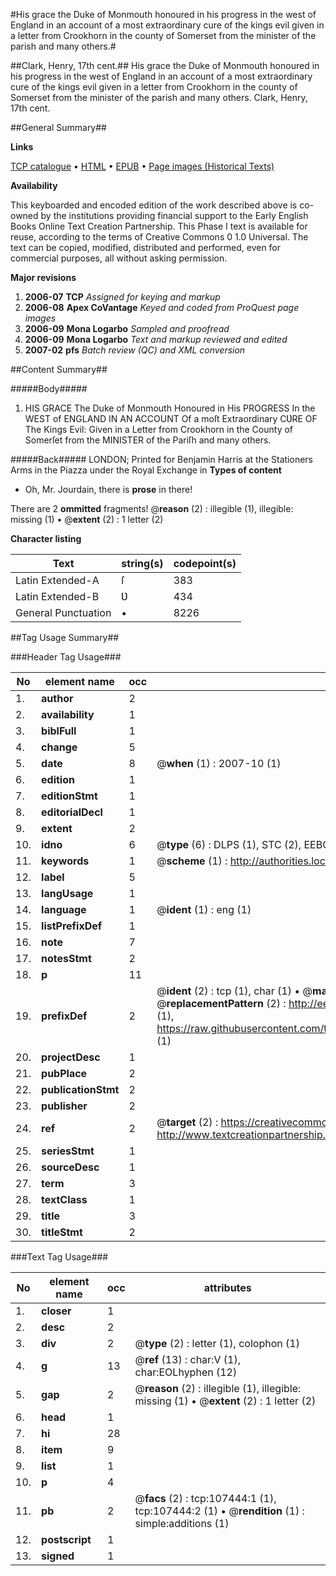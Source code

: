 #His grace the Duke of Monmouth honoured in his progress in the west of England in an account of a most extraordinary cure of the kings evil given in a letter from Crookhorn in the county of Somerset from the minister of the parish and many others.#

##Clark, Henry, 17th cent.##
His grace the Duke of Monmouth honoured in his progress in the west of England in an account of a most extraordinary cure of the kings evil given in a letter from Crookhorn in the county of Somerset from the minister of the parish and many others.
Clark, Henry, 17th cent.

##General Summary##

**Links**

[TCP catalogue](http://www.ota.ox.ac.uk/tcp/)  • 
[HTML](http://tei.it.ox.ac.uk/tcp/Texts-HTML/free/A33/A33265.html)  • 
[EPUB](http://tei.it.ox.ac.uk/tcp/Texts-EPUB/free/A33/A33265.epub) • 
[Page images (Historical Texts)](https://data.historicaltexts.jisc.ac.uk/view?pubId=eebo-18389711e&pageId=eebo-18389711e-107444-1)

**Availability**

This keyboarded and encoded edition of the
	       work described above is co-owned by the institutions
	       providing financial support to the Early English Books
	       Online Text Creation Partnership. This Phase I text is
	       available for reuse, according to the terms of Creative
	       Commons 0 1.0 Universal. The text can be copied,
	       modified, distributed and performed, even for
	       commercial purposes, all without asking permission.

**Major revisions**

1. __2006-07__ __TCP__ *Assigned for keying and markup*
1. __2006-08__ __Apex CoVantage__ *Keyed and coded from ProQuest page images*
1. __2006-09__ __Mona Logarbo__ *Sampled and proofread*
1. __2006-09__ __Mona Logarbo__ *Text and markup reviewed and edited*
1. __2007-02__ __pfs__ *Batch review (QC) and XML conversion*

##Content Summary##

#####Body#####

1. HIS GRACE The Duke of Monmouth Honoured in His PROGRESS In the WEST of ENGLAND IN AN ACCOUNT Of a moſt Extraordinary CƲRE OF The Kings Evil: Given in a Letter from Crookhorn in the County of Somerſet from the MINISTER of the Pariſh and many others.

#####Back#####
LONDON; Printed for Benjamin Harris at the Stationers Arms in the Piazza under the Royal Exchange in
**Types of content**

  * Oh, Mr. Jourdain, there is **prose** in there!

There are 2 **ommitted** fragments! 
 @__reason__ (2) : illegible (1), illegible: missing (1)  •  @__extent__ (2) : 1 letter (2)

**Character listing**


|Text|string(s)|codepoint(s)|
|---|---|---|
|Latin Extended-A|ſ|383|
|Latin Extended-B|Ʋ|434|
|General Punctuation|•|8226|

##Tag Usage Summary##

###Header Tag Usage###

|No|element name|occ|attributes|
|---|---|---|---|
|1.|__author__|2||
|2.|__availability__|1||
|3.|__biblFull__|1||
|4.|__change__|5||
|5.|__date__|8| @__when__ (1) : 2007-10 (1)|
|6.|__edition__|1||
|7.|__editionStmt__|1||
|8.|__editorialDecl__|1||
|9.|__extent__|2||
|10.|__idno__|6| @__type__ (6) : DLPS (1), STC (2), EEBO-CITATION (1), OCLC (1), VID (1)|
|11.|__keywords__|1| @__scheme__ (1) : http://authorities.loc.gov/ (1)|
|12.|__label__|5||
|13.|__langUsage__|1||
|14.|__language__|1| @__ident__ (1) : eng (1)|
|15.|__listPrefixDef__|1||
|16.|__note__|7||
|17.|__notesStmt__|2||
|18.|__p__|11||
|19.|__prefixDef__|2| @__ident__ (2) : tcp (1), char (1)  •  @__matchPattern__ (2) : ([0-9\-]+):([0-9IVX]+) (1), (.+) (1)  •  @__replacementPattern__ (2) : http://eebo.chadwyck.com/downloadtiff?vid=$1&page=$2 (1), https://raw.githubusercontent.com/textcreationpartnership/Texts/master/tcpchars.xml#$1 (1)|
|20.|__projectDesc__|1||
|21.|__pubPlace__|2||
|22.|__publicationStmt__|2||
|23.|__publisher__|2||
|24.|__ref__|2| @__target__ (2) : https://creativecommons.org/publicdomain/zero/1.0/ (1), http://www.textcreationpartnership.org/docs/. (1)|
|25.|__seriesStmt__|1||
|26.|__sourceDesc__|1||
|27.|__term__|3||
|28.|__textClass__|1||
|29.|__title__|3||
|30.|__titleStmt__|2||


###Text Tag Usage###

|No|element name|occ|attributes|
|---|---|---|---|
|1.|__closer__|1||
|2.|__desc__|2||
|3.|__div__|2| @__type__ (2) : letter (1), colophon (1)|
|4.|__g__|13| @__ref__ (13) : char:V (1), char:EOLhyphen (12)|
|5.|__gap__|2| @__reason__ (2) : illegible (1), illegible: missing (1)  •  @__extent__ (2) : 1 letter (2)|
|6.|__head__|1||
|7.|__hi__|28||
|8.|__item__|9||
|9.|__list__|1||
|10.|__p__|4||
|11.|__pb__|2| @__facs__ (2) : tcp:107444:1 (1), tcp:107444:2 (1)  •  @__rendition__ (1) : simple:additions (1)|
|12.|__postscript__|1||
|13.|__signed__|1||
